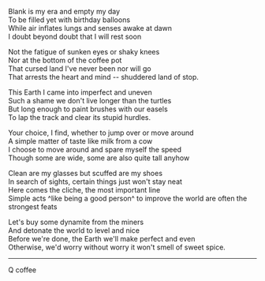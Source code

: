 Blank is my era and empty my day\
To be filled yet with birthday balloons\
While air inflates lungs and senses awake at dawn\
I doubt beyond doubt that I will rest soon

Not the fatigue of sunken eyes or shaky knees\
Nor at the bottom of the coffee pot\
That cursed land I've never been nor will go\
That arrests the heart and mind -- shuddered land of stop.

This Earth I came into imperfect and uneven\
Such a shame we don't live longer than the turtles\
But long enough to paint brushes with our easels\
To lap the track and clear its stupid hurdles.

Your choice, I find, whether to jump over or move around\
A simple matter of taste like milk from a cow\
I choose to move around and spare myself the speed\
Though some are wide, some are also quite tall anyhow

Clean are my glasses but scuffed are my shoes\
In search of sights, certain things just won't stay neat\
Here comes the cliche, the most important line\
Simple acts ^like being a good person^ to improve the world are often the strongest feats

Let's buy some dynamite from the miners\
And detonate the world to level and nice\
Before we're done, the Earth we'll make perfect and even\
Otherwise, we'd worry without worry it won't smell of sweet spice.

-----

Q coffee